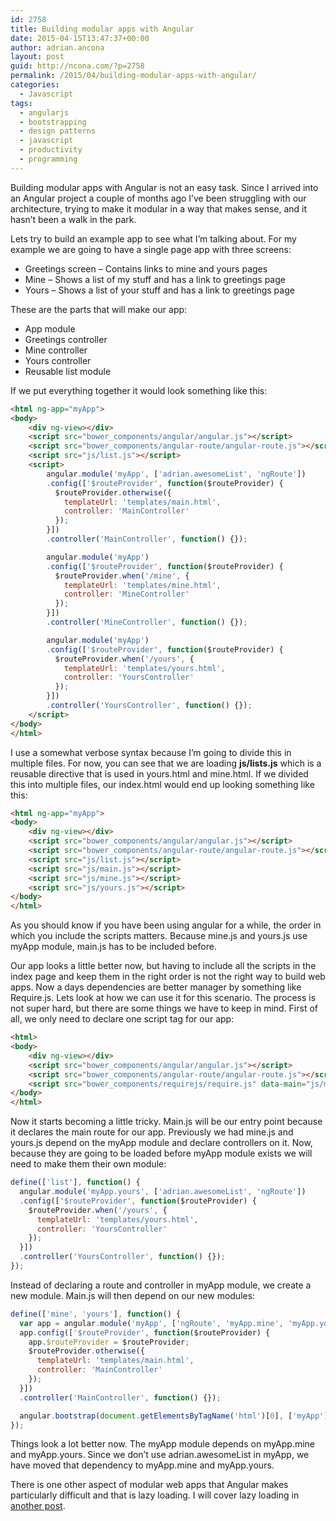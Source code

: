 ```yaml
---
id: 2758
title: Building modular apps with Angular
date: 2015-04-15T13:47:37+00:00
author: adrian.ancona
layout: post
guid: http://ncona.com/?p=2758
permalink: /2015/04/building-modular-apps-with-angular/
categories:
  - Javascript
tags:
  - angularjs
  - bootstrapping
  - design patterns
  - javascript
  - productivity
  - programming
---
```

Building modular apps with Angular is not an easy task. Since I arrived into an Angular project a couple of months ago I&#8217;ve been struggling with our architecture, trying to make it modular in a way that makes sense, and it hasn&#8217;t been a walk in the park.

Lets try to build an example app to see what I&#8217;m talking about. For my example we are going to have a single page app with three screens:

  * Greetings screen &#8211; Contains links to mine and yours pages
  * Mine &#8211; Shows a list of my stuff and has a link to greetings page
  * Yours &#8211; Shows a list of your stuff and has a link to greetings page

These are the parts that will make our app:

  * App module
  * Greetings controller
  * Mine controller
  * Yours controller
  * Reusable list module

<!--more-->

If we put everything together it would look something like this:

```html
<html ng-app="myApp">
<body>
    <div ng-view></div>
    <script src="bower_components/angular/angular.js"></script>
    <script src="bower_components/angular-route/angular-route.js"></script>
    <script src="js/list.js"></script>
    <script>
        angular.module('myApp', ['adrian.awesomeList', 'ngRoute'])
        .config(['$routeProvider', function($routeProvider) {
          $routeProvider.otherwise({
            templateUrl: 'templates/main.html',
            controller: 'MainController'
          });
        }])
        .controller('MainController', function() {});

        angular.module('myApp')
        .config(['$routeProvider', function($routeProvider) {
          $routeProvider.when('/mine', {
            templateUrl: 'templates/mine.html',
            controller: 'MineController'
          });
        }])
        .controller('MineController', function() {});

        angular.module('myApp')
        .config(['$routeProvider', function($routeProvider) {
          $routeProvider.when('/yours', {
            templateUrl: 'templates/yours.html',
            controller: 'YoursController'
          });
        }])
        .controller('YoursController', function() {});
    </script>
</body>
</html>
```

I use a somewhat verbose syntax because I&#8217;m going to divide this in multiple files. For now, you can see that we are loading **js/lists.js** which is a reusable directive that is used in yours.html and mine.html. If we divided this into multiple files, our index.html would end up looking something like this:

```html
<html ng-app="myApp">
<body>
    <div ng-view></div>
    <script src="bower_components/angular/angular.js"></script>
    <script src="bower_components/angular-route/angular-route.js"></script>
    <script src="js/list.js"></script>
    <script src="js/main.js"></script>
    <script src="js/mine.js"></script>
    <script src="js/yours.js"></script>
</body>
</html>
```

As you should know if you have been using angular for a while, the order in which you include the scripts matters. Because mine.js and yours.js use myApp module, main.js has to be included before.

Our app looks a little better now, but having to include all the scripts in the index page and keep them in the right order is not the right way to build web apps. Now a days dependencies are better manager by something like Require.js. Lets look at how we can use it for this scenario. The process is not super hard, but there are some things we have to keep in mind. First of all, we only need to declare one script tag for our app:

```html
<html>
<body>
    <div ng-view></div>
    <script src="bower_components/angular/angular.js"></script>
    <script src="bower_components/angular-route/angular-route.js"></script>
    <script src="bower_components/requirejs/require.js" data-main="js/main"></script>
</body>
</html>
```

Now it starts becoming a little tricky. Main.js will be our entry point because it declares the main route for our app. Previously we had mine.js and yours.js depend on the myApp module and declare controllers on it. Now, because they are going to be loaded before myApp module exists we will need to make them their own module:

```js
define(['list'], function() {
  angular.module('myApp.yours', ['adrian.awesomeList', 'ngRoute'])
  .config(['$routeProvider', function($routeProvider) {
    $routeProvider.when('/yours', {
      templateUrl: 'templates/yours.html',
      controller: 'YoursController'
    });
  }])
  .controller('YoursController', function() {});
});
```

Instead of declaring a route and controller in myApp module, we create a new module. Main.js will then depend on our new modules:

```js
define(['mine', 'yours'], function() {
  var app = angular.module('myApp', ['ngRoute', 'myApp.mine', 'myApp.yours']);
  app.config(['$routeProvider', function($routeProvider) {
    app.$routeProvider = $routeProvider;
    $routeProvider.otherwise({
      templateUrl: 'templates/main.html',
      controller: 'MainController'
    });
  }])
  .controller('MainController', function() {});

  angular.bootstrap(document.getElementsByTagName('html')[0], ['myApp']);
});
```

Things look a lot better now. The myApp module depends on myApp.mine and myApp.yours. Since we don&#8217;t use adrian.awesomeList in myApp, we have moved that dependency to myApp.mine and myApp.yours.

There is one other aspect of modular web apps that Angular makes particularly difficult and that is lazy loading. I will cover lazy loading in [another post](http://ncona.com/2015/04/building-modular-apps-with-angular-part-2/).
